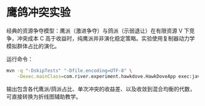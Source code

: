 # 鹰鸽冲突实验

经典的资源争夺模型：鹰派（激进争夺）与鸽派（示弱退让）在有限资源 V 下竞争，冲突成本 C 高于收益时，纯鹰派并非演化稳定策略。实验使用复制器动力学模拟群体占比的演化。

运行命令：

```bash
mvn -q "-DskipTests" "-Dfile.encoding=UTF-8" \
    -Dexec.mainClass=com.river.experiment.hawkdove.HawkDoveApp exec:java
```

输出包含各代鹰派/鸽派占比、单次冲突的收益差、以及收敛到混合均衡的代数，可直接转换为折线图辅助教学。
